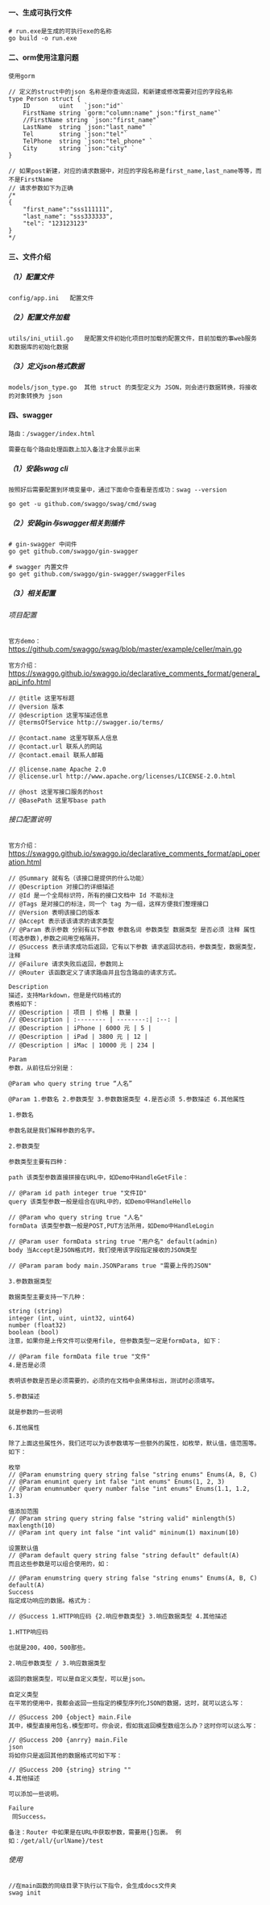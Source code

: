 #### 一、生成可执行文件
```
# run.exe是生成的可执行exe的名称
go build -o run.exe
```

#### 二、orm使用注意问题
`使用gorm`
```
// 定义的struct中的json 名称是你查询返回，和新建或修改需要对应的字段名称
type Person struct {
	ID        uint   `json:"id"`
	FirstName string `gorm:"column:name" json:"first_name"`
	//FirstName string `json:"first_name"`
	LastName  string `json:"last_name" `
	Tel       string `json:"tel"`
	TelPhone  string `json:"tel_phone" `
	City      string `json:"city" `
}

// 如果post新建，对应的请求数据中，对应的字段名称是first_name,last_name等等，而不是FirstName
// 请求参数如下为正确
/*
{
    "first_name":"sss111111",
    "last_name": "sss333333",
    "tel": "123123123"
}
*/
```
#### 三、文件介绍
##### （1）配置文件
```
config/app.ini   配置文件
```
##### （2）配置文件加载
```
utils/ini_utiil.go   是配置文件初始化项目时加载的配置文件，目前加载的事web服务和数据库的初始化数据
```
##### （3）定义json格式数据
```
models/json_type.go  其他 struct 的类型定义为 JSON，则会进行数据转换，将接收的对象转换为 json
```

#### 四、swagger
`路由：/swagger/index.html` 

`需要在每个路由处理函数上加入备注才会展示出来`
##### （1）安装swag cli
`按照好后需要配置到环境变量中，通过下面命令查看是否成功：swag --version`
```
go get -u github.com/swaggo/swag/cmd/swag
```
##### （2）安装gin与swagger相关到插件
```
# gin-swagger 中间件
go get github.com/swaggo/gin-swagger

# swagger 内置文件
go get github.com/swaggo/gin-swagger/swaggerFiles
```
##### （3）相关配置
###### 项目配置

`官方demo：`https://github.com/swaggo/swag/blob/master/example/celler/main.go

`官方介绍：`https://swaggo.github.io/swaggo.io/declarative_comments_format/general_api_info.html
```
// @title 这里写标题
// @version 版本
// @description 这里写描述信息
// @termsOfService http://swagger.io/terms/

// @contact.name 这里写联系人信息
// @contact.url 联系人的网站
// @contact.email 联系人邮箱

// @license.name Apache 2.0
// @license.url http://www.apache.org/licenses/LICENSE-2.0.html

// @host 这里写接口服务的host
// @BasePath 这里写base path
```

###### 接口配置说明
`官方介绍：`https://swaggo.github.io/swaggo.io/declarative_comments_format/api_operation.html
```
// @Summary 就有名（该接口是提供的什么功能）
// @Description 对接口的详细描述
// @Id 是一个全局标识符，所有的接口文档中 Id 不能标注
// @Tags 是对接口的标注，同一个 tag 为一组，这样方便我们整理接口
// @Version 表明该接口的版本
// @Accept 表示该该请求的请求类型
// @Param 表示参数 分别有以下参数 参数名词 参数类型 数据类型 是否必须 注释 属性(可选参数),参数之间用空格隔开。
// @Success 表示请求成功后返回，它有以下参数 请求返回状态码，参数类型，数据类型，注释
// @Failure 请求失败后返回，参数同上
// @Router 该函数定义了请求路由并且包含路由的请求方式。
```
```
Description
描述，支持Markdown，但是是代码格式的
表格如下：
// @Description | 项目 | 价格 | 数量 |
// @Description | :-------- | --------:| :--: |
// @Description | iPhone | 6000 元 | 5 |
// @Description | iPad | 3800 元 | 12 |
// @Description | iMac | 10000 元 | 234 |

Param
参数，从前往后分别是：

@Param who query string true “人名”

@Param 1.参数名 2.参数类型 3.参数数据类型 4.是否必须 5.参数描述 6.其他属性

1.参数名

参数名就是我们解释参数的名字。

2.参数类型

参数类型主要有四种：

path 该类型参数直接拼接在URL中，如Demo中HandleGetFile：

// @Param id path integer true "文件ID"
query 该类型参数一般是组合在URL中的，如Demo中HandleHello

// @Param who query string true "人名"
formData 该类型参数一般是POST,PUT方法所用，如Demo中HandleLogin

// @Param user formData string true "用户名" default(admin)
body 当Accept是JSON格式时，我们使用该字段指定接收的JSON类型

// @Param param body main.JSONParams true "需要上传的JSON"

3.参数数据类型

数据类型主要支持一下几种：

string (string)
integer (int, uint, uint32, uint64)
number (float32)
boolean (bool)
注意，如果你是上传文件可以使用file, 但参数类型一定是formData, 如下：

// @Param file formData file true "文件"
4.是否是必须

表明该参数是否是必须需要的，必须的在文档中会黑体标出，测试时必须填写。

5.参数描述

就是参数的一些说明

6.其他属性

除了上面这些属性外，我们还可以为该参数填写一些额外的属性，如枚举，默认值，值范围等。如下：

枚举
// @Param enumstring query string false "string enums" Enums(A, B, C)
// @Param enumint query int false "int enums" Enums(1, 2, 3)
// @Param enumnumber query number false "int enums" Enums(1.1, 1.2, 1.3)

值添加范围
// @Param string query string false "string valid" minlength(5) maxlength(10)
// @Param int query int false "int valid" mininum(1) maxinum(10)

设置默认值
// @Param default query string false "string default" default(A)
而且这些参数是可以组合使用的，如：

// @Param enumstring query string false "string enums" Enums(A, B, C) default(A)
Success
指定成功响应的数据。格式为：

// @Success 1.HTTP响应码 {2.响应参数类型} 3.响应数据类型 4.其他描述

1.HTTP响应码

也就是200，400，500那些。

2.响应参数类型 / 3.响应数据类型

返回的数据类型，可以是自定义类型，可以是json。

自定义类型
在平常的使用中，我都会返回一些指定的模型序列化JSON的数据，这时，就可以这么写：

// @Success 200 {object} main.File
其中，模型直接用包名.模型即可。你会说，假如我返回模型数组怎么办？这时你可以这么写：

// @Success 200 {anrry} main.File
json
将如你只是返回其他的数据格式可如下写：

// @Success 200 {string} string ""
4.其他描述

可以添加一些说明。

Failure
​ 同Success。
```
`备注：Router 中如果是在URL中获取参数，需要用{}包裹。 例如：/get/all/{urlName}/test`

###### 使用
```
//在main函数的同级目录下执行以下指令，会生成docs文件夹
swag init
```